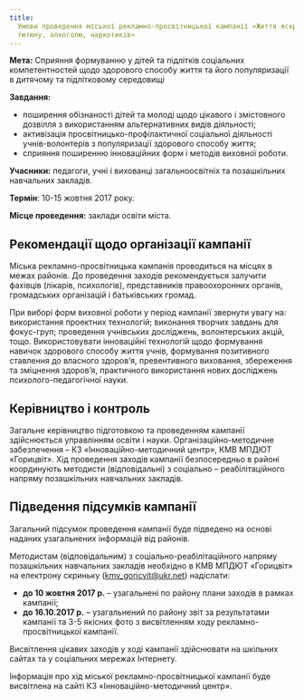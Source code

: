 ```yaml
---
title:
  Умови проведення міської рекламно-просвітницької кампанії «Життя яскраве без
  тютюну, алкоголю, наркотиків»
---
```


**Мета:** Сприяння формуванню у дітей та підлітків соціальних компетентностей щодо здорового способу життя та його популяризації в дитячому та підлітковому середовищі

**Завдання:**

- поширення обізнаності дітей та молоді щодо цікавого і змістовного дозвілля з використанням альтернативних видів діяльності;
- активізація просвітницько-профілактичної соціальної діяльності учнів-волонтерів з популяризації здорового способу життя;
- сприяння поширенню інноваційних форм і методів виховної роботи.

**Учасники:** педагоги, учні і вихованці загальноосвітніх та позашкільних навчальних закладів.

**Термін**: 10-15 жовтня 2017 року.

**Місце проведення:** заклади освіти міста.

## Рекомендації щодо організації кампанії

Міська рекламно-просвітницька кампанія проводиться на місцях в межах районів. До проведення заходів рекомендується залучити фахівців (лікарів, психологів), представників правоохоронних органів, громадських організацій і батьківських громад.

При виборі форм виховної роботи у період кампанії звернути увагу на: використання проектних технологій; виконання творчих завдань для фокус-груп; проведення учнівських досліджень, волонтерських акцій, тощо. Використовувати інноваційні технологій щодо формування навичок здорового способу життя учнів, формування позитивного ставлення до власного здоров’я, превентивного виховання, збереження та зміцнення здоров’я, практичного використання нових досліджень психолого-педагогічної науки.

## Керівництво і контроль

Загальне керівництво підготовкою та проведенням кампанії здійснюється управлінням освіти і науки. Організаційно-методичне забезпечення – КЗ «Інноваційно-методичний центр», КМВ МПДЮТ «Горицвіт». Хід проведення заходів кампанії безпосередньо в районі координують методисти (відповідальні) з соціально – реабілітаційного напряму позашкільних навчальних закладів.

## Підведення підсумків кампанії

Загальний підсумок проведення кампанії буде підведено на основі наданих узагальнених інформацій від районів.

Методистам (відповідальним) з соціально-реабілітаційного напряму позашкільних навчальних закладів необхідно в КМВ МПДЮТ «Горицвіт» на електрону скриньку ([kmv_goricvit@ukr.net](mailto:kmv_goricvit@ukr.net)) надіслати:

- **до 10 жовтня 2017 р.** – узагальнені по району плани заходів в рамках кампанії;
- **до 16.10.2017 р.** – узагальнений по району звіт за результатами кампанії та 3-5 якісних фото з висвітленням ходу рекламно-просвітницької кампанії.

Висвітлення цікавих заходів у ході кампанії здійснювати на шкільних сайтах та у соціальних мережах Інтернету.

Інформація про хід міської рекламно-просвітницької кампанії буде висвітлена на сайті КЗ «Інноваційно-методичний центр».
